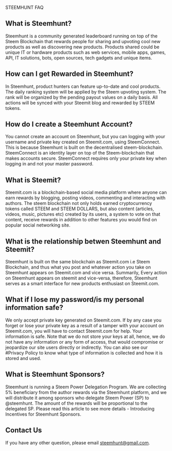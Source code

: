 STEEMHUNT FAQ

## What is Steemhunt?

Steemhunt is a community generated leaderboard running on top of the Steem Blockchain that rewards people for sharing and upvoting cool new products as well as discovering new products. Products shared could be unique IT or hardware products such as web services, mobile apps, games, API, IT solutions, bots, open sources, tech gadgets and unique items.

## How can I get Rewarded in Steemhunt?

In Steemhunt, product hunters can feature up-to-date and cool products. The daily ranking system will be applied by the Steem upvoting system. The rank will be organized by the pending payout values on a daily basis. All actions will be synced with your Steemit blog and rewarded by STEEM tokens.

## How do I create a Steemhunt Account?

You cannot create an account on Steemhunt, but you can logging with your username and private key created on Steemit.com, using SteemConnect. This is because Steemhunt is built on the decentralised steem-blockchain. SteemConnect is an identity layer on top of the Steem-blockchain that makes accounts secure. SteemConnect requires only your private key when logging in and not your master password.

## What is Steemit?

Steemit.com is a blockchain-based social media platform where anyone can earn rewards by blogging, posting videos, commenting and interacting with authors. The steem blockchain not only holds earned cryptocurrency tokens called STEEM and STEEM DOLLARS, but also content (articles, videos, music, pictures etc) created by its users, a system to vote on that content, receive rewards in addition to other features you would find on popular social networking site.

## What is the relationship betwen Steemhunt and Steemit?

Steemhunt is built on the same blockchain as Steemit.com i.e Steem Blockchain, and thus what you post and whatever action you take on Steemhunt appears on Steemit.com and vice versa.
Summarily, Every action on Steemhunt appears on steemit and vice-versa, therefore, Steemhunt serves as a smart interface for new products enthusiast on Steemit.com.

## What if I lose my password/is my personal information safe?

We only accept private key generated on Steemit.com. If by any case you forget or lose your private key as a result of a tamper with your account on Steemit.com, you will have to contact Steemit.com for help. Your information is safe. Note that we do not store your keys at all, hence, we do not have any information or any form of access, that would compromise or jeopardize our site users directly or indirectly. You can also see our #Privacy Policy to know what type of information is collected and how it is stored and used.

## What is Steemhunt Sponsors?

Steemhunt is running a Steem Power Delegation Program. We are collecting 5% beneficiary from the author rewards via the Steemhunt platform, and we will distribute it among sponsors who delegate Steem Power (SP) to @steemhunt. The amount of the rewards will be proportional to the delegated SP. Please read this article to see more details - Introducing Incentives for Steemhunt Sponsors.

## Contact Us

If you have any other question, please email steemhunt@gmail.com.